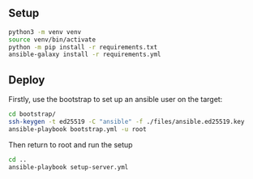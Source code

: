 ## Setup

```bash
python3 -m venv venv
source venv/bin/activate
python -m pip install -r requirements.txt
ansible-galaxy install -r requirements.yml
```

## Deploy

Firstly, use the bootstrap to set up an ansible user on the target:

```bash
cd bootstrap/
ssh-keygen -t ed25519 -C "ansible" -f ./files/ansible.ed25519.key
ansible-playbook bootstrap.yml -u root
```

Then return to root and run the setup

```bash
cd ..
ansible-playbook setup-server.yml
```
